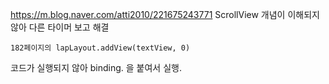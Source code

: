 https://m.blog.naver.com/atti2010/221675243771 ScrollView 개념이 이해되지 않아 다른 타이머 보고 해결
``` Kotilin
182페이지의 lapLayout.addView(textView, 0)
```
코드가 실행되지 않아 binding. 을 붙여서 실행.
